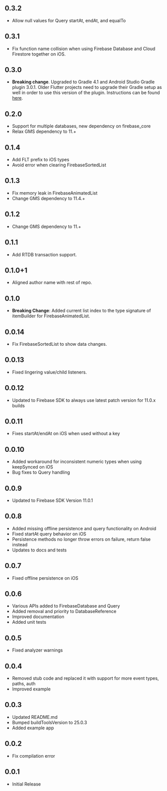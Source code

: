 ## 0.3.2

* Allow null values for Query startAt, endAt, and equalTo

## 0.3.1

* Fix function name collision when using Firebase Database and Cloud Firestore together on iOS.

## 0.3.0

* **Breaking change**. Upgraded to Gradle 4.1 and Android Studio Gradle plugin
  3.0.1. Older Flutter projects need to upgrade their Gradle setup as well in
  order to use this version of the plugin. Instructions can be found
  [here](https://github.com/flutter/flutter/wiki/Updating-Flutter-projects-to-Gradle-4.1-and-Android-Studio-Gradle-plugin-3.0.1).

## 0.2.0

* Support for multiple databases, new dependency on firebase_core
* Relax GMS dependency to 11.+

## 0.1.4

* Add FLT prefix to iOS types
* Avoid error when clearing FirebaseSortedList

## 0.1.3

* Fix memory leak in FirebaseAnimatedList
* Change GMS dependency to 11.4.+

## 0.1.2

* Change GMS dependency to 11.+

## 0.1.1

* Add RTDB transaction support.

## 0.1.0+1

* Aligned author name with rest of repo.

## 0.1.0

* **Breaking Change**: Added current list index to the type signature of itemBuilder for FirebaseAnimatedList.

## 0.0.14

* Fix FirebaseSortedList to show data changes.

## 0.0.13

* Fixed lingering value/child listeners.

## 0.0.12

* Updated to Firebase SDK to always use latest patch version for 11.0.x builds

## 0.0.11

* Fixes startAt/endAt on iOS when used without a key

## 0.0.10

* Added workaround for inconsistent numeric types when using keepSynced on iOS
* Bug fixes to Query handling

## 0.0.9

* Updated to Firebase SDK Version 11.0.1

## 0.0.8

* Added missing offline persistence and query functionality on Android
* Fixed startAt query behavior on iOS
* Persistence methods no longer throw errors on failure, return false instead
* Updates to docs and tests

## 0.0.7

* Fixed offline persistence on iOS

## 0.0.6

* Various APIs added to FirebaseDatabase and Query
* Added removal and priority to DatabaseReference
* Improved documentation
* Added unit tests

## 0.0.5

* Fixed analyzer warnings

## 0.0.4

* Removed stub code and replaced it with support for more event types, paths, auth
* Improved example

## 0.0.3

* Updated README.md
* Bumped buildToolsVersion to 25.0.3
* Added example app

## 0.0.2

* Fix compilation error

## 0.0.1

* Initial Release
